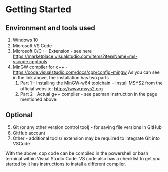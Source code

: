 # Getting Started 
## Environment and tools used 
1. Windows 10 
2. Microsoft VS Code
3. Microsoft C/C++ Extension - see here https://marketplace.visualstudio.com/items?itemName=ms-vscode.cpptools
4. MinGW compiler for c++ - https://code.visualstudio.com/docs/cpp/config-mingw
    As you can see in the link above, the installation has two parts  
    1. Part 1 - Installing the MinGW-w64 toolchain - Install MSYS2 from the official website: https://www.msys2.org
    2. Part 2 - Actual g++ compiler - see pacman instruction in the page mentioned above
## Optional
5. Git (or any other version control tool) - for saving file versions in GitHub
6. GitHub account 
7. Other - additional tools/ extension may be required to integrate  Git into VSCode 

With the above, cpp code can be compiled in the powershell or bash terminal within Visual Studio Code. 
VS code also has a checklist to get you started by it has instructions to install a different compiler.     


